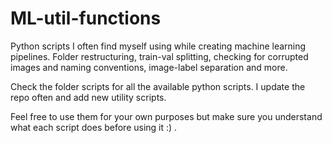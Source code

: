 # ML-util-functions
Python scripts I often find myself using while creating machine learning pipelines. Folder restructuring, train-val splitting, checking for corrupted images and naming conventions, image-label separation and more.

Check the folder scripts for all the available python scripts. 
I update the repo often and add new utility scripts.

Feel free to use them for your own purposes but make sure you understand what each script does before using it :) .
